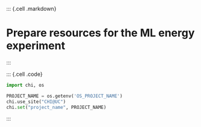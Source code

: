 ::: {.cell .markdown}

# Prepare resources for the ML energy experiment

:::

::: {.cell .code}
```python
import chi, os

PROJECT_NAME = os.getenv('OS_PROJECT_NAME')
chi.use_site("CHI@UC")
chi.set("project_name", PROJECT_NAME)
```
:::


